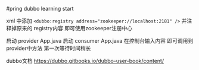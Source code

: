 #pring dubbo learning start

 xml 中添加 
 ``` <dubbo:registry address="zookeeper://localhost:2181" /> ```
 并注释掉原来的 registry内容 即可使用zookeeper注册中心
 
 启动 provider App.java
 启动 consumer App.java 在控制台输入内容 即可调用到 provider中方法  第一次等待时间稍长
 
 dubbo文档 https://dubbo.gitbooks.io/dubbo-user-book/content/
